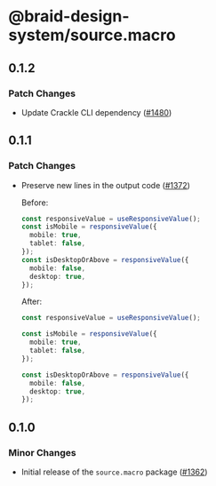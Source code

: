 # @braid-design-system/source.macro

## 0.1.2

### Patch Changes

- Update Crackle CLI dependency ([#1480](https://github.com/seek-oss/braid-design-system/pull/1480))

## 0.1.1

### Patch Changes

- Preserve new lines in the output code ([#1372](https://github.com/seek-oss/braid-design-system/pull/1372))

  Before:

  ```ts
  const responsiveValue = useResponsiveValue();
  const isMobile = responsiveValue({
    mobile: true,
    tablet: false,
  });
  const isDesktopOrAbove = responsiveValue({
    mobile: false,
    desktop: true,
  });
  ```

  After:

  ```ts
  const responsiveValue = useResponsiveValue();

  const isMobile = responsiveValue({
    mobile: true,
    tablet: false,
  });

  const isDesktopOrAbove = responsiveValue({
    mobile: false,
    desktop: true,
  });
  ```

## 0.1.0

### Minor Changes

- Initial release of the `source.macro` package ([#1362](https://github.com/seek-oss/braid-design-system/pull/1362))
